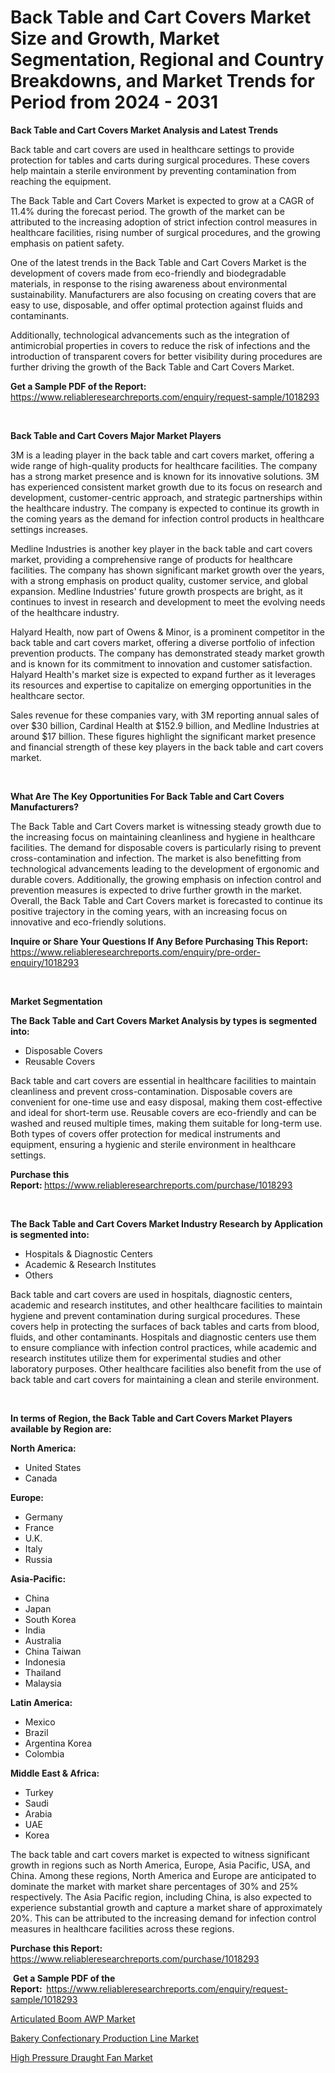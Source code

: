 <p><h1>Back Table and Cart Covers Market Size and Growth, Market Segmentation, Regional and Country Breakdowns, and Market Trends for Period from 2024 -  2031</h1></p><p><strong>Back Table and Cart Covers Market Analysis and Latest Trends</strong></p>
<p><p>Back table and cart covers are used in healthcare settings to provide protection for tables and carts during surgical procedures. These covers help maintain a sterile environment by preventing contamination from reaching the equipment.</p><p>The Back Table and Cart Covers Market is expected to grow at a CAGR of 11.4% during the forecast period. The growth of the market can be attributed to the increasing adoption of strict infection control measures in healthcare facilities, rising number of surgical procedures, and the growing emphasis on patient safety.</p><p>One of the latest trends in the Back Table and Cart Covers Market is the development of covers made from eco-friendly and biodegradable materials, in response to the rising awareness about environmental sustainability. Manufacturers are also focusing on creating covers that are easy to use, disposable, and offer optimal protection against fluids and contaminants.</p><p>Additionally, technological advancements such as the integration of antimicrobial properties in covers to reduce the risk of infections and the introduction of transparent covers for better visibility during procedures are further driving the growth of the Back Table and Cart Covers Market.</p></p>
<p><strong>Get a Sample PDF of the Report:&nbsp;</strong> <a href="https://www.reliableresearchreports.com/enquiry/request-sample/1018293">https://www.reliableresearchreports.com/enquiry/request-sample/1018293</a></p>
<p>&nbsp;</p>
<p><strong>Back Table and Cart Covers Major Market Players</strong></p>
<p><p>3M is a leading player in the back table and cart covers market, offering a wide range of high-quality products for healthcare facilities. The company has a strong market presence and is known for its innovative solutions. 3M has experienced consistent market growth due to its focus on research and development, customer-centric approach, and strategic partnerships within the healthcare industry. The company is expected to continue its growth in the coming years as the demand for infection control products in healthcare settings increases.</p><p>Medline Industries is another key player in the back table and cart covers market, providing a comprehensive range of products for healthcare facilities. The company has shown significant market growth over the years, with a strong emphasis on product quality, customer service, and global expansion. Medline Industries' future growth prospects are bright, as it continues to invest in research and development to meet the evolving needs of the healthcare industry.</p><p>Halyard Health, now part of Owens & Minor, is a prominent competitor in the back table and cart covers market, offering a diverse portfolio of infection prevention products. The company has demonstrated steady market growth and is known for its commitment to innovation and customer satisfaction. Halyard Health's market size is expected to expand further as it leverages its resources and expertise to capitalize on emerging opportunities in the healthcare sector.</p><p>Sales revenue for these companies vary, with 3M reporting annual sales of over $30 billion, Cardinal Health at $152.9 billion, and Medline Industries at around $17 billion. These figures highlight the significant market presence and financial strength of these key players in the back table and cart covers market.</p></p>
<p>&nbsp;</p>
<p><strong>What Are The Key Opportunities For Back Table and Cart Covers Manufacturers?</strong></p>
<p><p>The Back Table and Cart Covers market is witnessing steady growth due to the increasing focus on maintaining cleanliness and hygiene in healthcare facilities. The demand for disposable covers is particularly rising to prevent cross-contamination and infection. The market is also benefitting from technological advancements leading to the development of ergonomic and durable covers. Additionally, the growing emphasis on infection control and prevention measures is expected to drive further growth in the market. Overall, the Back Table and Cart Covers market is forecasted to continue its positive trajectory in the coming years, with an increasing focus on innovative and eco-friendly solutions.</p></p>
<p><strong>Inquire or Share Your Questions If Any Before Purchasing This Report:</strong> <a href="https://www.reliableresearchreports.com/enquiry/pre-order-enquiry/1018293">https://www.reliableresearchreports.com/enquiry/pre-order-enquiry/1018293</a></p>
<p>&nbsp;</p>
<p><strong>Market Segmentation</strong></p>
<p><strong>The Back Table and Cart Covers Market Analysis by types is segmented into:</strong></p>
<p><ul><li>Disposable Covers</li><li>Reusable Covers</li></ul></p>
<p><p>Back table and cart covers are essential in healthcare facilities to maintain cleanliness and prevent cross-contamination. Disposable covers are convenient for one-time use and easy disposal, making them cost-effective and ideal for short-term use. Reusable covers are eco-friendly and can be washed and reused multiple times, making them suitable for long-term use. Both types of covers offer protection for medical instruments and equipment, ensuring a hygienic and sterile environment in healthcare settings.</p></p>
<p><strong>Purchase this Report:&nbsp;</strong><a href="https://www.reliableresearchreports.com/purchase/1018293">https://www.reliableresearchreports.com/purchase/1018293</a></p>
<p>&nbsp;</p>
<p><strong>The Back Table and Cart Covers Market Industry Research by Application is segmented into:</strong></p>
<p><ul><li>Hospitals & Diagnostic Centers</li><li>Academic & Research Institutes</li><li>Others</li></ul></p>
<p><p>Back table and cart covers are used in hospitals, diagnostic centers, academic and research institutes, and other healthcare facilities to maintain hygiene and prevent contamination during surgical procedures. These covers help in protecting the surfaces of back tables and carts from blood, fluids, and other contaminants. Hospitals and diagnostic centers use them to ensure compliance with infection control practices, while academic and research institutes utilize them for experimental studies and other laboratory purposes. Other healthcare facilities also benefit from the use of back table and cart covers for maintaining a clean and sterile environment.</p></p>
<p>&nbsp;</p>
<p><strong>In terms of Region, the Back Table and Cart Covers Market Players available by Region are:</strong></p>
<p>
    <p> <strong> North America: </strong>
        <ul>
            <li>United States</li>
            <li>Canada</li>
        </ul>
        </p> 
    <p> <strong> Europe: </strong>
        <ul>
            <li>Germany</li>
            <li>France</li>
            <li>U.K.</li>
            <li>Italy</li>
            <li>Russia</li>
        </ul>
        </p> 
    <p> <strong> Asia-Pacific: </strong>
        <ul>
            <li>China</li>
            <li>Japan</li>
            <li>South Korea</li>
            <li>India</li>
            <li>Australia</li>
            <li>China Taiwan</li>
            <li>Indonesia</li>
            <li>Thailand</li>
            <li>Malaysia</li>
        </ul>
        </p> 
    <p> <strong> Latin America: </strong>
        <ul>
            <li>Mexico</li>
            <li>Brazil</li>
            <li>Argentina Korea</li>
            <li>Colombia</li>
        </ul>
        </p> 
    <p> <strong> Middle East & Africa: </strong>
        <ul>
            <li>Turkey</li>
            <li>Saudi</li>
            <li>Arabia</li>
            <li>UAE</li>
            <li>Korea</li>
        </ul>
    </p>
    </p>
<p><p>The back table and cart covers market is expected to witness significant growth in regions such as North America, Europe, Asia Pacific, USA, and China. Among these regions, North America and Europe are anticipated to dominate the market with market share percentages of 30% and 25% respectively. The Asia Pacific region, including China, is also expected to experience substantial growth and capture a market share of approximately 20%. This can be attributed to the increasing demand for infection control measures in healthcare facilities across these regions.</p></p>
<p><strong>Purchase this Report: </strong><a href="https://www.reliableresearchreports.com/purchase/1018293">https://www.reliableresearchreports.com/purchase/1018293</a></p>
<p>&nbsp;<strong>Get a Sample PDF of the Report:&nbsp;&nbsp;</strong><a href="https://www.reliableresearchreports.com/enquiry/request-sample/1018293">https://www.reliableresearchreports.com/enquiry/request-sample/1018293</a></p>
<p><strong></strong></p>
<p><p><a href="https://view.publitas.com/reportprime-1/articulated-boom-awp-market-size-growth-outlook-from-2023-to-2030-projecting-at-markets-trends-analysis-by-application-regional-outlook-and-revenue/">Articulated Boom AWP Market</a></p><p><a href="https://view.publitas.com/reportprime-1/bakery-confectionary-production-line-market-research-report-the-key-to-successful-business-strategy-forecasted-for-period-from-2023-2030/">Bakery Confectionary Production Line Market</a></p><p><a href="https://view.publitas.com/reportprime-1/high-pressure-draught-fan-market-with-the-goal-of-estimating-the-market-size-and-future-growth-potential-of-various-market-segments-based-on-component-applications-end-user-and-region/">High Pressure Draught Fan Market</a></p></p>